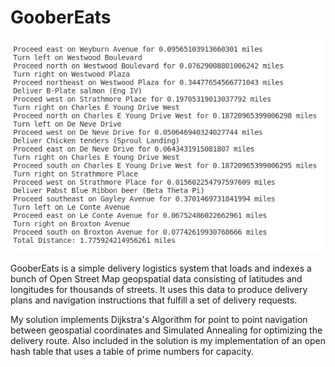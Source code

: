 # GooberEats
 
![](Image/Image.PNG)

GooberEats is a simple delivery logistics system that loads and indexes a bunch of Open Street Map geopspatial data consisting of latitudes and longitudes for thousands of streets. It uses this data to produce delivery plans and navigation instructions that fulfill a set of delivery requests.

My solution implements Dijkstra's Algorithm for point to point navigation between geospatial coordinates and Simulated Annealing for optimizing the delivery route.
Also included in the solution is my implementation of an open hash table that uses a table of prime numbers for capacity.
